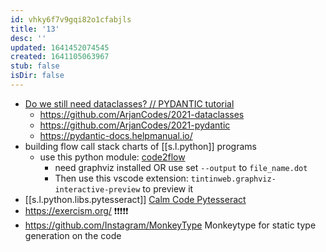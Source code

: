 ```yaml
---
id: vhky6f7v9gqi82o1cfabjls
title: '13'
desc: ''
updated: 1641452074545
created: 1641105063967
stub: false
isDir: false
---
```



- [Do we still need dataclasses? // PYDANTIC tutorial][1]
  - <https://github.com/ArjanCodes/2021-dataclasses>
  - <https://github.com/ArjanCodes/2021-pydantic>
  - <https://pydantic-docs.helpmanual.io/>
- building flow call stack charts of [[s.l.python]] programs
  - use this python module: [code2flow][2]
    - need graphviz installed OR use set `--output` to `file_name.dot` 
    - Then use this vscode extension: `tintinweb.graphviz-interactive-preview` to preview it
- [[s.l.python.libs.pytesseract]] [Calm Code Pytesseract][3]
- <https://exercism.org/> ❗❗❗❗❗
- <https://github.com/Instagram/MonkeyType> Monkeytype for static type generation on the code

[1]: https://youtu.be/Vj-iU-8_xLs
[2]: https://github.com/scottrogowski/code2flow
[3]: https://calmcode.io/shorts/pytesseract.py.html
